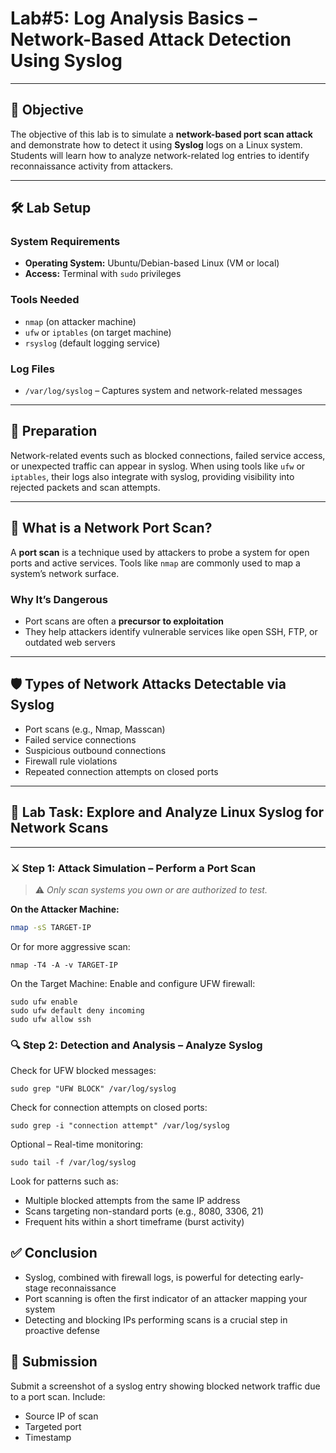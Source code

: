 # **Lab#5: Log Analysis Basics – Network-Based Attack Detection Using Syslog**

---

## 🎯 **Objective**  
The objective of this lab is to simulate a **network-based port scan attack** and demonstrate how to detect it using **Syslog** logs on a Linux system. Students will learn how to analyze network-related log entries to identify reconnaissance activity from attackers.

---

## 🛠️ **Lab Setup**

### **System Requirements**
- **Operating System:** Ubuntu/Debian-based Linux (VM or local)
- **Access:** Terminal with `sudo` privileges

### **Tools Needed**
- `nmap` (on attacker machine)
- `ufw` or `iptables` (on target machine)
- `rsyslog` (default logging service)

### **Log Files**
- `/var/log/syslog` – Captures system and network-related messages

---

## 📘 **Preparation**

Network-related events such as blocked connections, failed service access, or unexpected traffic can appear in syslog. When using tools like `ufw` or `iptables`, their logs also integrate with syslog, providing visibility into rejected packets and scan attempts.

---

## 🧠 **What is a Network Port Scan?**

A **port scan** is a technique used by attackers to probe a system for open ports and active services. Tools like `nmap` are commonly used to map a system’s network surface.

### **Why It’s Dangerous**
- Port scans are often a **precursor to exploitation**
- They help attackers identify vulnerable services like open SSH, FTP, or outdated web servers

---

## 🛡️ **Types of Network Attacks Detectable via Syslog**
- Port scans (e.g., Nmap, Masscan)
- Failed service connections
- Suspicious outbound connections
- Firewall rule violations
- Repeated connection attempts on closed ports

---

## 🧪 **Lab Task: Explore and Analyze Linux Syslog for Network Scans**

---

### ⚔️ **Step 1: Attack Simulation – Perform a Port Scan**

> ⚠️ *Only scan systems you own or are authorized to test.*

**On the Attacker Machine:**
```bash
nmap -sS TARGET-IP
```
Or for more aggressive scan:
```
nmap -T4 -A -v TARGET-IP
```
On the Target Machine: Enable and configure UFW firewall:

```
sudo ufw enable
sudo ufw default deny incoming
sudo ufw allow ssh
```

### 🔍 Step 2: Detection and Analysis – Analyze Syslog
Check for UFW blocked messages:

```
sudo grep "UFW BLOCK" /var/log/syslog
```
Check for connection attempts on closed ports:

```
sudo grep -i "connection attempt" /var/log/syslog
```
Optional – Real-time monitoring:

```
sudo tail -f /var/log/syslog
```
Look for patterns such as:
- Multiple blocked attempts from the same IP address
- Scans targeting non-standard ports (e.g., 8080, 3306, 21)
- Frequent hits within a short timeframe (burst activity)

## ✅ Conclusion
- Syslog, combined with firewall logs, is powerful for detecting early-stage reconnaissance
- Port scanning is often the first indicator of an attacker mapping your system
- Detecting and blocking IPs performing scans is a crucial step in proactive defense

## 📸 Submission
Submit a screenshot of a syslog entry showing blocked network traffic due to a port scan. Include:
- Source IP of scan
- Targeted port
- Timestamp


